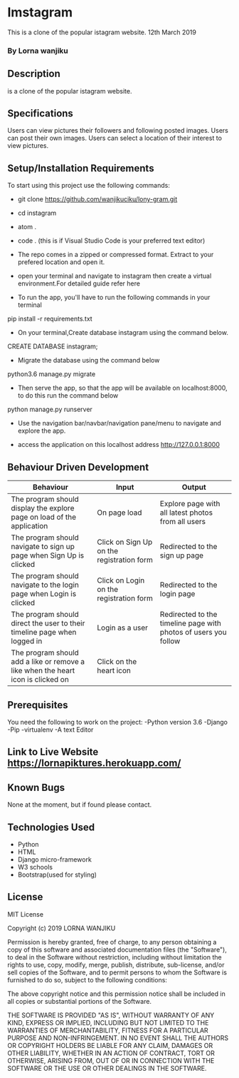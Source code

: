 # Imstagram
This is a clone of the popular istagram website. 12th March 2019
### By Lorna wanjiku

## Description
is a clone of the popular istagram website.

## Specifications
Users can view pictures their followers and following posted images.
Users can post their own images.
Users can select a location of their interest to view pictures.

## Setup/Installation Requirements
To start using this project use the following commands:

* git clone https://github.com/wanjikuciku/lony-gram.git
* cd instagram
* atom .
* code . (this is if Visual Studio Code is your preferred text editor)

* The repo comes in a zipped or compressed format. Extract to your prefered location and open it.

* open your terminal and navigate to instagram then create a virtual environment.For detailed guide refer here

* To run the app, you'll have to run the following commands in your terminal

pip install -r requirements.txt

* On your terminal,Create database instagram using the command below.

CREATE DATABASE instagram;

* Migrate the database using the command below

python3.6 manage.py migrate

* Then serve the app, so that the app will be available on localhost:8000, to do this run the command below

python manage.py runserver

* Use the navigation bar/navbar/navigation pane/menu to navigate and explore the app.

* access the application on this localhost address http://127.0.0.1:8000

## Behaviour Driven Development
|  Behaviour |  Input  |  Output |
|------------|---------|---------|
| The program should display the explore page on load of the application | On page load | Explore page with all latest photos from all users |
| The program should navigate to sign up page when Sign Up is clicked  | Click on Sign Up on the registration form | Redirected to the sign up page |
|The program should navigate to the login page when Login is clicked | Click on Login on the registration form |Redirected to the login page |
|The program should direct the user to their timeline page when logged in | Login as a user | Redirected to the timeline page with photos of users you follow |
|The program should add a like or remove a like when the heart icon is clicked on | Click on the heart icon

## Prerequisites
You need the following to work on the project: -Python version 3.6 -Django -Pip -virtualenv -A text Editor

## Link to Live Website https://lornapiktures.herokuapp.com/

## Known Bugs
None at the moment, but if found please contact.

## Technologies Used
* Python
* HTML
* Django micro-framework
* W3 schools
* Bootstrap(used for styling)

## License
MIT License

Copyright (c) 2019 LORNA WANJIKU

Permission is hereby granted, free of charge, to any person obtaining a copy of this software and associated documentation files (the "Software"), to deal in the Software without restriction, including without limitation the rights to use, copy, modify, merge, publish, distribute, sub-license, and/or sell copies of the Software, and to permit persons to whom the Software is furnished to do so, subject to the following conditions:

The above copyright notice and this permission notice shall be included in all copies or substantial portions of the Software.

THE SOFTWARE IS PROVIDED "AS IS", WITHOUT WARRANTY OF ANY KIND, EXPRESS OR IMPLIED, INCLUDING BUT NOT LIMITED TO THE WARRANTIES OF MERCHANTABILITY, FITNESS FOR A PARTICULAR PURPOSE AND NON-INFRINGEMENT. IN NO EVENT SHALL THE AUTHORS OR COPYRIGHT HOLDERS BE LIABLE FOR ANY CLAIM, DAMAGES OR OTHER LIABILITY, WHETHER IN AN ACTION OF CONTRACT, TORT OR OTHERWISE, ARISING FROM, OUT OF OR IN CONNECTION WITH THE SOFTWARE OR THE USE OR OTHER DEALINGS IN THE SOFTWARE.
